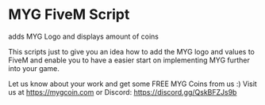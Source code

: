 # MYG FiveM Script
 adds MYG Logo and displays amount of coins


This scripts just to give you an idea how to add the MYG logo and values to FiveM
and enable you to have a easier start on implementing MYG further into your game.

Let us know about your work and get some FREE MYG Coins from us :)
Visit us at https://mygcoin.com or Discord: https://discord.gg/QskBFZJs9b
